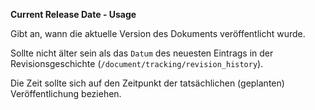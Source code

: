 **Current Release Date - Usage**

Gibt an, wann die aktuelle Version des Dokuments veröffentlicht wurde.

Sollte nicht älter sein als das `Datum` des neuesten Eintrags in der Revisionsgeschichte (`/document/tracking/revision_history`).

Die Zeit sollte sich auf den Zeitpunkt der tatsächlichen (geplanten) Veröffentlichung beziehen.